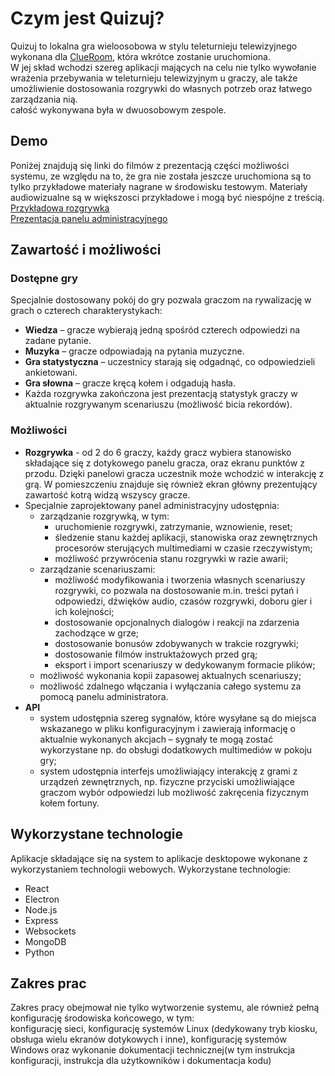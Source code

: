 # Czym jest Quizuj?
Quizuj to lokalna gra wieloosobowa w stylu teleturnieju telewizyjnego wykonana dla [ClueRoom](https://clueroom.pl), która wkrótce zostanie uruchomiona.  
W jej skład wchodzi szereg aplikacji mających na celu nie tylko wywołanie wrażenia przebywania w teleturnieju telewizyjnym u graczy, ale także umożliwienie dostosowania rozgrywki do własnych potrzeb oraz łatwego zarządzania nią.<br>
całość wykonywana była w dwuosobowym zespole.

## Demo
Poniżej znajdują się linki do filmów z prezentacją części możliwości systemu, ze względu na to, że gra nie została jeszcze uruchomiona są to tylko przykładowe materiały nagrane w środowisku testowym. Materiały audiowizualne są w większosci przykładowe i mogą być niespójne z treścią.<br>
[Przykładowa rozgrywka](https://drive.google.com/file/d/1PuAiMXAukl8R1tOKSpCVBrLW_-XguNG0/view?usp=sharing)<br>
[Prezentacja panelu administracyjnego](https://drive.google.com/file/d/1rx1je96pVc3pkTb6nU1PKGjGBas5di4z/view?usp=sharing)


## Zawartość i możliwości

### Dostępne gry
Specjalnie dostosowany pokój do gry pozwala graczom na rywalizację w grach o czterech charakterystykach:
- **Wiedza** – gracze wybierają jedną spośród czterech odpowiedzi na zadane pytanie.
- **Muzyka** – gracze odpowiadają na pytania muzyczne.
- **Gra statystyczna** – uczestnicy starają się odgadnąć, co odpowiedzieli ankietowani.
- **Gra słowna** – gracze kręcą kołem i odgadują hasła.
- Każda rozgrywka zakończona jest prezentacją statystyk graczy w aktualnie rozgrywanym scenariuszu (możliwość bicia rekordów).

### Możliwości
- **Rozgrywka** - od 2 do 6 graczy, każdy gracz wybiera stanowisko składające się z dotykowego panelu gracza, oraz ekranu punktów z przodu. Dzięki panelowi gracza uczestnik może wchodzić w interakcję z grą. W pomieszczeniu znajduje się również ekran główny prezentujący zawartość kotrą widzą wszyscy gracze.
- Specjalnie zaprojektowany panel administracyjny udostępnia:
    * zarządzanie rozgrywką, w tym:
        + uruchomienie rozgrywki, zatrzymanie, wznowienie, reset;
        + śledzenie stanu każdej aplikacji, stanowiska oraz zewnętrznych procesorów sterujących multimediami w czasie rzeczywistym;
        + możliwość przywrócenia stanu rozgrywki w razie awarii;
    * zarządzanie scenariuszami:
        + możliwość modyfikowania i tworzenia własnych scenariuszy rozgrywki, co pozwala na dostosowanie m.in. treści pytań i odpowiedzi, dźwięków audio, czasów rozgrywki, doboru gier i ich kolejności;
        + dostosowanie opcjonalnych dialogów i reakcji na zdarzenia zachodzące w grze;
        + dostosowanie bonusów zdobywanych w trakcie rozgrywki;
        + dostosowanie filmów instruktażowych przed grą;
        + eksport i import scenariuszy w dedykowanym formacie plików;
    * możliwość wykonania kopii zapasowej aktualnych scenariuszy;
    * możliwość zdalnego włączania i wyłączania całego systemu za pomocą panelu administratora.
- **API**
    * system udostępnia szereg sygnałów, które wysyłane są do miejsca wskazanego w pliku konfiguracyjnym i zawierają informację o aktualnie wykonanych akcjach – sygnały te mogą zostać wykorzystane np. do obsługi dodatkowych multimediów w pokoju gry;
    * system udostępnia interfejs umożliwiający interakcję z grami z urządzeń zewnętrznych, np. fizyczne przyciski umożliwiające graczom wybór odpowiedzi lub możliwość zakręcenia fizycznym kołem fortuny.

## Wykorzystane technologie
Aplikacje składające się na system to aplikacje desktopowe wykonane z wykorzystaniem technologii webowych.
Wykorzystane technologie:
 - React
 - Electron
 - Node.js
 - Express
 - Websockets
 - MongoDB
 - Python

## Zakres prac
Zakres pracy obejmował nie tylko wytworzenie systemu, ale również pełną konfigurację środowiska końcowego, w tym:<br>
konfigurację sieci, konfigurację systemów Linux (dedykowany tryb kiosku, obsługa wielu ekranów dotykowych i inne), konfigurację systemów Windows oraz wykonanie dokumentacji technicznej(w tym instrukcja konfiguracji, instrukcja dla użytkowników i dokumentacja kodu)
